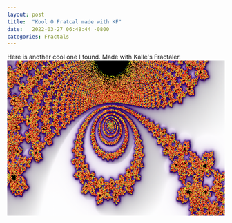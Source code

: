 ```yaml
---
layout: post
title:  "Kool O Fratcal made with KF"
date:   2022-03-27 06:48:44 -0800
categories: Fractals
---
```

Here is another cool one I found. Made with Kalle's Fractaler. 
<br clear="all">
<img src="../images/KF-1.png" width="640" height="360" alt="">

 

